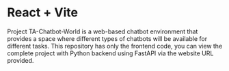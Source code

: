 # React + Vite

Project TA-Chatbot-World is a web-based chatbot environment that provides a space where different types of chatbots will be available for different tasks. This repository has only the frontend code, you can view the complete project with Python backend using FastAPI via the website URL provided.



